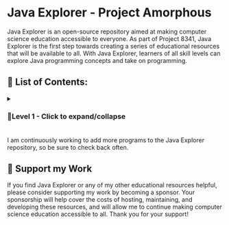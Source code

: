 # Java Explorer - Project Amorphous

Java Explorer is an open-source repository aimed at making computer science education accessible to everyone. As part of Project 8341, Java Explorer is the first step towards creating a series of educational resources that will be available to all. With Java Explorer, learners of all skill levels can explore Java programming concepts and take on programming.

## 📃 List of Contents:
<details>
<summary><h3>🔰Level 1 - Click to expand/collapse<h3></summary>
  <p> Basic java programs on accepting I/O, working with variables, operators using main()</p>
  <p><b> Write a program to </b></p>
  
  
- [1. Display name, school and class in different lines](https://github.com/imteshalkarim/JavaExplorer/blob/main/P01.java)
- [2. Display your name, age and address in one line but with different print functions](https://github.com/imteshalkarim/JavaExplorer/blob/main/P02.java)
- [3. Print the sum and average of three given numbers](https://github.com/imteshalkarim/JavaExplorer/blob/main/P03.java)
- [4. Store numbers in two variables a and b. Exchange the value of a and b by taking the help of a third variable and display the values of a and b](https://github.com/imteshalkarim/JavaExplorer/blob/main/P04.java)
- [5. Display the sum, product of three given numbers and also display the difference in between the two results](https://github.com/imteshalkarim/JavaExplorer/blob/main/P05.java)
- [6. Store numbers in two variables a and b. Exchange their values without using a third variable and then display their values](https://github.com/imteshalkarim/JavaExplorer/blob/main/P06.java)
- [7. Store roll number, marks in three subjects of a student and display the roll, total and percentage of marks obtained by the student](https://github.com/imteshalkarim/JavaExplorer/blob/main/P07.java)
- [8. Evaluate the following expression where the value of a and b are given. a^2 + b^2-4/2ab](https://github.com/imteshalkarim/JavaExplorer/blob/main/P08.java)
- [9. Display the area of a triangle whose base and height is given](https://github.com/imteshalkarim/JavaExplorer/blob/main/P09.java)
- [10. Calculate the area and circumference of a circle and print them whose radius is given](https://github.com/imteshalkarim/JavaExplorer/blob/main/P10.java)
- [11. Display the average runs of a cricket player. The player has scored 400 runs in 5 innings, 396 in 6 innings and 700 runs in 8 innings](https://github.com/imteshalkarim/JavaExplorer/blob/main/P11.java)
- [12. Accept length and breadth of a rectangular floor and find the total cost of flooring at Rs. 25 per unit](https://github.com/imteshalkarim/JavaExplorer/blob/main/P12.java)
- [13. Accept a character and display its ascii value](https://github.com/imteshalkarim/JavaExplorer/blob/main/P13.java)
- [14. Accept the cost of 1 table and 1 chair and display the cost of 16 tables and 12 chairs](https://github.com/imteshalkarim/JavaExplorer/blob/main/P14.java)
- [15. Accept two characters and print the sum of their ascii values](https://github.com/imteshalkarim/JavaExplorer/blob/main/P15.java)
- [16. Accept a number and display the square of the last digit](https://github.com/imteshalkarim/JavaExplorer/blob/main/P16.java)
- [17. Enter sales value of a sales man and display his commission earnt when the rate of commission is 2%](https://github.com/imteshalkarim/JavaExplorer/blob/main/P17.java)
- [18. Enter quantity sold and price per unit. Display the sales price after giving 2% discount](https://github.com/imteshalkarim/JavaExplorer/blob/main/P18.java)
- [19. Enter temperature in fahrenheit and convert it to celsius](https://github.com/imteshalkarim/JavaExplorer/blob/main/P19.java)
- [20. Enter distance covered and time taken by a car and calculate its speed](https://github.com/imteshalkarim/JavaExplorer/blob/main/P20.java)
- [21. Enter basic salary of an employee. Calculate and display the following: DA = 25% of basic salary, HRA = 15% of basic salary, PF = 8.33% of basic salary, Net pay = basic salary + DA + HRA, Gross pay = Net pay - PF](https://github.com/imteshalkarim/JavaExplorer/blob/main/P21.java)
- [22. Enter the values of coefficients of a quadratic equation ax^2+bx+c=0. Find the roots of the equation and display them.](https://github.com/imteshalkarim/JavaExplorer/blob/main/P22.java)
- [23. Enter side of a cube and display its surface area and volume.](https://github.com/imteshalkarim/JavaExplorer/blob/main/P23.java)
- [24. Accept principal, rate of interest and time period. Calculate and display simple interest.](https://github.com/imteshalkarim/JavaExplorer/blob/main/P24.java)
- [25. Enter a 4-digit number and display the sum of its first and last digit.](https://github.com/imteshalkarim/JavaExplorer/blob/main/P25.java)
- [26. Enter area of a circle and display its radius, diameter and circumference](https://github.com/imteshalkarim/JavaExplorer/blob/main/P26.java)
- [27. Enter 3 sides of a triangle and display its area and perimeter](https://github.com/imteshalkarim/JavaExplorer/blob/main/P27.java)
- [28. Enter principal, rate of interest and number of years to calculate and display the compound interest.](https://github.com/imteshalkarim/JavaExplorer/blob/main/P28.java)
- [29. Enter distance in km and display it in metres and cm.](https://github.com/imteshalkarim/JavaExplorer/blob/main/P29.java)
- [30. Enter a 3 digit number and display its digits in separate lines.](https://github.com/imteshalkarim/JavaExplorer/blob/main/P30.java)
- [31. Enter a 3 digit number and display it in reverse.](https://github.com/imteshalkarim/JavaExplorer/blob/main/P31.java)
- [32. Enter a 3 digit number and display the sum of its digits.](https://github.com/imteshalkarim/JavaExplorer/blob/main/P32.java)
- [33. Accept a number and check if it is even or odd by using conditional/ternary operator.](https://github.com/imteshalkarim/JavaExplorer/blob/main/P33.java)
- [34. Enter a number and check if it is positive or negative using conditional/ternary operator.](https://github.com/imteshalkarim/JavaExplorer/blob/main/P34.java)
- [35. Input a year and check if it is a leap year or not using ternary operator.](https://github.com/imteshalkarim/JavaExplorer/blob/main/P35.java)
- [36. Enter length, breadth and height of a cuboid and calculate its volume.](https://github.com/imteshalkarim/JavaExplorer/blob/main/P36.java)
- [37. Accept area and length of a rectangular field. Calculate cost of fencing it at Rs.15 per metre.](https://github.com/imteshalkarim/JavaExplorer/blob/main/P37.java)
- [38. Accept time in hours and convert it to hours, minutes and seconds format.](https://github.com/imteshalkarim/JavaExplorer/blob/main/P38.java)
- [39. Enter base and perpendicular of a right angled triangle. Display its hypotenuse and area.](https://github.com/imteshalkarim/JavaExplorer/blob/main/P39.java)
- [40. Accept temperature in Celsius and display it in Fahrenheit.](https://github.com/imteshalkarim/JavaExplorer/blob/main/P40.java)
- [41. Accept two sides of a rectangle and display the length of its diagonals.](https://github.com/imteshalkarim/JavaExplorer/blob/main/P41.java)
- [42.In an election two candidates A and B contested. A got 60% of the votes. Write a program to accept the total number of votes and display the number of votes scored by each candidate.](https://github.com/imteshalkarim/JavaExplorer/blob/main/P42.java)
- [43. Enter time in minutes and display it in hours and minutes.](https://github.com/imteshalkarim/JavaExplorer/blob/main/P43.java)
- [44. Display the following: a) Perimeter of a circle whose length is 45 and breadth is 30 <br>
                              b) Area and circumference of a circle whose diameter is 21.](https://github.com/imteshalkarim/JavaExplorer/blob/main/P44.java)
- [45. Store the name of two students and their respective heights. Display the name of the tallest student. ](https://github.com/imteshalkarim/JavaExplorer/blob/main/P45.java)
</details>


I am continuously working to add more programs to the Java Explorer repository, so be sure to check back often.

## 🫶 Support my Work

If you find Java Explorer or any of my other educational resources helpful, please consider supporting my work by becoming a sponsor. Your sponsorship will help cover the costs of hosting, maintaining, and developing these resources, and will allow me to continue making computer science education accessible to all. Thank you for your support!

